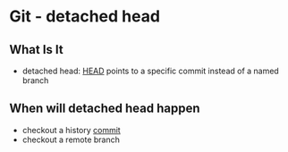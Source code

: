 # Git - detached head

## What Is It

- detached head: [HEAD](git-glossary.md#head) points to a specific commit instead of a named branch

## When will detached head happen

- checkout a history [commit](git-commit.md)
- checkout a remote branch

